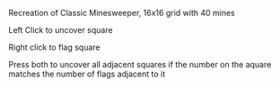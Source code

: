 Recreation of Classic Minesweeper, 16x16 grid with 40 mines


Left Click to uncover square

Right click to flag square

Press both to uncover all adjacent squares if the number on the aquare matches the number of flags adjacent to it
